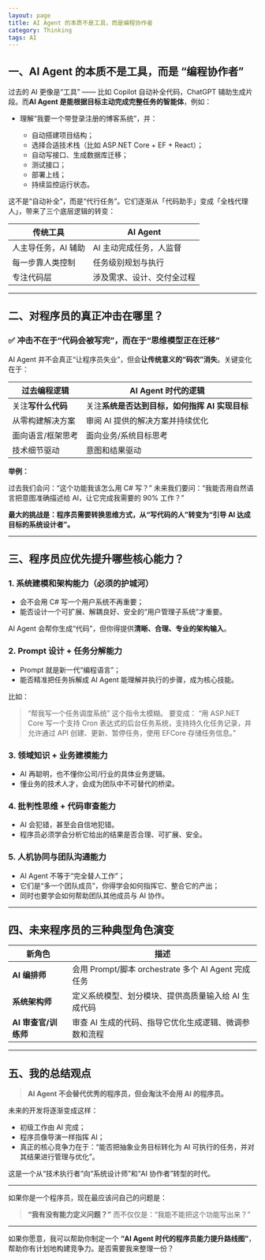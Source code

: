 ```yaml
---
layout: page
title: AI Agent 的本质不是工具，而是编程协作者
category: Thinking
tags: AI
---
```


## 一、AI Agent 的本质不是工具，而是 **“编程协作者”**

过去的 AI 更像是“工具” —— 比如 Copilot 自动补全代码，ChatGPT 辅助生成片段。而**AI Agent 是能根据目标主动完成完整任务的智能体**，例如：

* 理解“我要一个带登录注册的博客系统”，并：

  * 自动搭建项目结构；
  * 选择合适技术栈（比如 ASP.NET Core + EF + React）；
  * 自动写接口、生成数据库迁移；
  * 测试接口；
  * 部署上线；
  * 持续监控运行状态。

这不是“自动补全”，而是“代行任务”。它们逐渐从「代码助手」变成「全栈代理人」，带来了三个底层逻辑的转变：

| 传统工具        | AI Agent      |
| ----------- | ------------- |
| 人主导任务，AI 辅助 | AI 主动完成任务，人监督 |
| 每一步靠人类控制    | 任务级别规划与执行     |
| 专注代码层       | 涉及需求、设计、交付全过程 |

---

## 二、对程序员的真正冲击在哪里？

### ✅ **冲击不在于“代码会被写完”，而在于“思维模型正在迁移”**

AI Agent 并不会真正“让程序员失业”，但会**让传统意义的“码农”消失**。关键变化在于：

| 过去编程逻辑      | AI Agent 时代的逻辑              |
| ----------- | --------------------------- |
| 关注**写什么代码** | 关注**系统是否达到目标，如何指挥 AI 实现目标** |
| 从零构建解决方案    | 审阅 AI 提供的解决方案并持续优化          |
| 面向语言/框架思考   | 面向业务/系统目标思考                 |
| 技术细节驱动      | 意图和结果驱动                     |

**举例：**

过去我们会问：“这个功能我该怎么用 C# 写？”
未来我们要问：“我能否用自然语言把意图准确描述给 AI，让它完成我需要的 90% 工作？”

**最大的挑战是：程序员需要转换思维方式，从“写代码的人”转变为“引导 AI 达成目标的系统设计者”。**

---

## 三、程序员应优先提升哪些核心能力？

### 1. **系统建模和架构能力**（必须的护城河）

* 会不会用 C# 写一个用户系统不再重要；
* 能否设计一个可扩展、解耦良好、安全的“用户管理子系统”才重要。

AI Agent 会帮你生成“代码”，但你得提供**清晰、合理、专业的架构输入**。

### 2. **Prompt 设计 + 任务分解能力**

* Prompt 就是新一代“编程语言”；
* 能否精准把任务拆解成 AI Agent 能理解并执行的步骤，成为核心技能。

比如：

> “帮我写一个任务调度系统” 这个指令太模糊。
> 要变成：
> “用 ASP.NET Core 写一个支持 Cron 表达式的后台任务系统，支持持久化任务记录，并允许通过 API 创建、更新、暂停任务，使用 EFCore 存储任务信息。”

### 3. **领域知识 + 业务建模能力**

* AI 再聪明，也不懂你公司/行业的具体业务逻辑。
* 懂业务的技术人才，会成为团队中不可替代的桥梁。

### 4. **批判性思维 + 代码审查能力**

* AI 会犯错，甚至会自信地犯错。
* 程序员必须学会分析它给出的结果是否合理、可扩展、安全。

### 5. **人机协同与团队沟通能力**

* AI Agent 不等于“完全替人工作”；
* 它们是“多一个团队成员”，你得学会如何指挥它、整合它的产出；
* 同时也要学会如何帮助团队其他成员与 AI 协作。

---

## 四、未来程序员的三种典型角色演变

| 新角色            | 描述                                        |
| -------------- | ----------------------------------------- |
| **AI 编排师**     | 会用 Prompt/脚本 orchestrate 多个 AI Agent 完成任务 |
| **系统架构师**      | 定义系统模型、划分模块、提供高质量输入给 AI 生成代码              |
| **AI 审查官/训练师** | 审查 AI 生成的代码、指导它优化生成逻辑、微调参数和流程             |

---

## 五、我的总结观点

> **AI Agent 不会替代优秀的程序员，但会淘汰不会用 AI 的程序员。**

未来的开发将逐渐变成这样：

* 初级工作由 AI 完成；
* 程序员像导演一样指挥 AI；
* 真正的核心竞争力在于：“能否把抽象业务目标转化为 AI 可执行的任务，并对其结果进行管理与优化”。

这是一个从“技术执行者”向“系统设计师”和“AI 协作者”转型的时代。

---

如果你是一个程序员，现在最应该问自己的问题是：

> **“我有没有能力定义问题？”**
> 而不仅仅是：“我能不能把这个功能写出来？”

---

如果你愿意，我可以帮助你制定一个 **“AI Agent 时代的程序员能力提升路线图”**，帮助你有计划地构建竞争力。是否需要我来整理一份？
